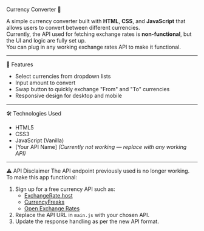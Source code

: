  Currency Converter 💱

A simple currency converter built with **HTML**, **CSS**, and **JavaScript** that allows users to convert between different currencies.  
Currently, the API used for fetching exchange rates is **non-functional**, but the UI and logic are fully set up.  
You can plug in any working exchange rates API to make it functional.

---

 🚀 Features
- Select currencies from dropdown lists
- Input amount to convert
- Swap button to quickly exchange "From" and "To" currencies
- Responsive design for desktop and mobile

---

🛠️ Technologies Used
- HTML5
- CSS3
- JavaScript (Vanilla)
- [Your API Name] *(Currently not working — replace with any working API)*



---

⚠️ API Disclaimer
The API endpoint previously used is no longer working.  
To make this app functional:
1. Sign up for a free currency API such as:
   - [ExchangeRate.host](https://exchangerate.host)
   - [CurrencyFreaks](https://currencyfreaks.com/)
   - [Open Exchange Rates](https://openexchangerates.org/)
2. Replace the API URL in `main.js` with your chosen API.
3. Update the response handling as per the new API format.
